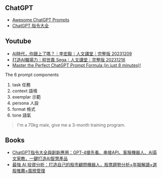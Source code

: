 ## ChatGPT

- [Awesome ChatGPT Prompts](https://github.com/f/awesome-chatgpt-prompts)
- [ChatGPT 指令大全](https://www.explainthis.io/zh-hant/chatgpt)

## Youtube
- [AI時代，你跟上了嗎？｜李宏毅｜人文講堂｜完整版 20231209](https://www.youtube.com/watch?v=iqaiPyvDD4Y)
- [打造AI職場力｜程世嘉 Sega｜人文講堂｜完整版 20231216](https://www.youtube.com/watch?v=Z_TKi51hoCg)
- [Master the Perfect ChatGPT Prompt Formula (in just 8 minutes)!](https://www.youtube.com/watch?v=jC4v5AS4RIM)

The 6 prompt components
1. task 任務
1. context 語境
1. exemplar 示範
1. persona 人設
1. format 格式
1. tone 語氣

> I'm a 70kg male, give me a 3-month training program.


## Books
- [ChatGPT指令大全與創新應用：GPT-4搶先看、串接API、客服機器人、AI英文家教，一鍵打造AI智慧產品](https://www.books.com.tw/products/0010957366?sloc=main)
- [最強 AI 投資分析：打造自己的股市顧問機器人，股票趨勢分析×年報解讀×選股推薦×風險管理](https://www.books.com.tw/products/0010973679?sloc=main)
